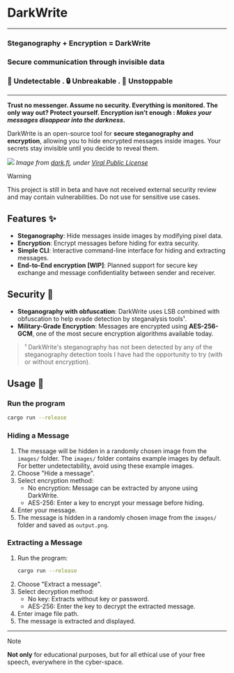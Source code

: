 # DarkWrite

---

### Steganography + Encryption = DarkWrite
### Secure communication through invisible data
### 👻 Undetectable  .  🔒 Unbreakable  .  🚀 Unstoppable

---
**Trust no messenger. Assume no security. Everything is monitored. The only way out? Protect yourself. Encryption isn’t enough : *Makes your messages disappear into the darkness*.**

DarkWrite is an open-source tool for **secure steganography and encryption**, allowing you to hide encrypted messages inside images. Your secrets stay invisible until you decide to reveal them. 

![](readme_assets/dark.png)
*Image from [dark.fi](https://dark.fi), under [Viral Public License](https://viralpubliclicense.org)*

> [!WARNING]
> This project is still in beta and have not received external security review and may contain vulnerabilities. Do not use for sensitive use cases.


## Features ✨
- **Steganography**: Hide messages inside images by modifying pixel data.
- **Encryption**: Encrypt messages before hiding for extra security.
- **Simple CLI**: Interactive command-line interface for hiding and extracting messages.
- **End-to-End encryption [WIP]**: Planned support for secure key exchange and message confidentiality between sender and receiver.

## Security 🔐
- **Steganography with obfuscation**: DarkWrite uses LSB combined with obfuscation to help evade detection by steganalysis tools¹.
- **Military-Grade Encryption**: Messages are encrypted using **AES-256-GCM**, one of the most secure encryption algorithms available today.

> ¹ DarkWrite's steganography has not been detected by any of the steganography detection tools I have had the opportunity to try (with or without encryption).

## Usage 🚀

### Run the program
```bash
cargo run --release
```

### Hiding a Message

1. The message will be hidden in a randomly chosen image from the `images/` folder. The `images/` folder contains example images by default. For better undetectability, avoid using these example images.
2. Choose "Hide a message".
3. Select encryption method:
   - No encryption: Message can be extracted by anyone using DarkWrite.
   - AES-256: Enter a key to encrypt your message before hiding.
4. Enter your message.
5. The message is hidden in a randomly chosen image from the `images/` folder and saved as `output.png`.

### Extracting a Message

1. Run the program:
   ```bash
   cargo run --release
   ```
2. Choose "Extract a message".
3. Select decryption method:
   - No key: Extracts without key or password.
   - AES-256: Enter the key to decrypt the extracted message.
4. Enter image file path.
5. The message is extracted and displayed.

---

> [!NOTE]
> **Not only** for educational purposes, but for all ethical use of your free speech, everywhere in the cyber-space.